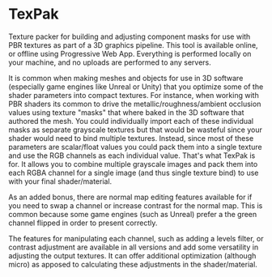 # TexPak

Texture packer for building and adjusting component masks for use with PBR
textures as part of a 3D graphics pipeline. This tool is available online, or
offline using Progressive Web App. Everything is performed locally on your machine,
and no uploads are performed to any servers.

It is common when making meshes and objects for use in 3D software (especially
game engines like Unreal or Unity) that you optimize some of the shader parameters
into compact textures. For instance, when working with PBR shaders its common to
drive the metallic/roughness/ambient occlusion values using texture "masks" that
where baked in the 3D software that authored the mesh. You could individually
import each of these individual masks as separate grayscale textures but that
would be wasteful since your shader would need to bind multiple textures. Instead,
since most of these parameters are scalar/float values you could pack them into
a single texture and use the RGB channels as each individual value. That's what
TexPak is for. It allows you to combine multiple grayscale images and pack them
into each RGBA channel for a single image (and thus single texture bind) to use
with your final shader/material.

As an added bonus, there are normal map editing features available for if you need
to swap a channel or increase contrast for the normal map. This is common because
some game engines (such as Unreal) prefer a the green channel flipped in order to
present correctly.

The features for manipulating each channel, such as adding a levels filter, or
contrast adjustment are available in all versions and add some versatility in
adjusting the output textures. It can offer additional optimization (although
micro) as apposed to calculating these adjustments in the shader/material.
